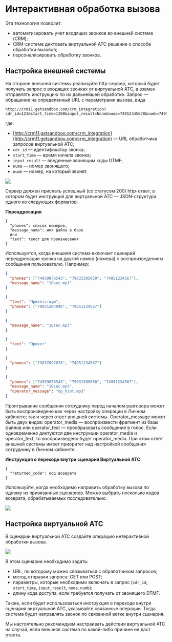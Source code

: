# Интерактивная обработка вызова

Эта технология позволит:

* автоматизировать учет входящих звонков во внешней системе (CRM);
* CRM-системе диктовать виртуальной АТС решение о способе обработки вызовов;
* персонализировать обработку звонков.

## Настройка внешней системы

На стороне внешней системы реализуйте http-сервер, который будет получать запрос о входящих звонках от виртуальной АТС, а взамен отправлять инструкцию по их дальнейшей обработке. Запрос — обращение на определенный URL с параметрами вызова, вида

```
http://crm11.getsandbox.com/crm_integration?cdr_id=123&start_time=1200&input_result=None&numa=74952345678&numb=74951234567
```

где:

*   [http://crm11.getsandbox.com/crm_integration](http://crm11.getsandbox.com/crm_integration) — URL обработчика запросов виртуальной АТС;
*   `cdr_id` — идентификатор звонка;
*   `start_time` — время начала звонка;
*   `input_result` — введенные звонящим коды DTMF;
*   `numa` — номер звонящего;
*   `numb` — номер, на который звонят.

[![](https://www.comagic.ru/documentation/pic/iov-pic-1.jpg)](#)

Сервер должен прислать успешный (со статусом 200) http-ответ, в котором будет инструкция для виртуальной АТС — JSON-структура одного из следующих форматов:


**Переадресация**

```
{
  "phones": список номеров,
  "message_name": имя файла в базе
  или
  "text": текст для произнесения
}
```

Используется, когда внешняя система включает сценарий переадресации звонка на другой номер (номера) с воспроизведением сообщения пользователю. Например:

```json
{
  "phones": ["74959876543", "79031505050", "74951234567"],
  "message_name": "10sec.mp3"
}
```

```json
{
  "text": "Приветствую",
  "phones": ["79031204040", "79651234567"]
}
```

```json
{
  "message_name": "10sec.mp3"
}
```

```json
{
  "text": "Привет"
}
```

```json
{
  "phones": ["79037897878", "74951234567"]
}
```

```json
{
  "phones": ["74959876543", "79031505050", "74951234567"],
  "message_name": "10sec.mp3",
  "operator_message": "op_hint.mp3"
}
```

Проигрывание сообщения сотруднику перед началом разговора может быть воспроизведено как через настройку операции в Личном кабинете; так и через ответ внешней системы. Оperator_message может быть двух видов: operator_media — воспроизвести фрагмент из базы файлов или operator_text — преобразовать сообщение в голос. Если одновременно диктуются две инструкции operator_media и operator_text, то воспроизведено будет operator_media. При этом ответ внешней системы имеет приоритет над настройкой сообщения сотруднику в Личном кабинете.

**Инструкция о переходе внутри сценария Виртуальной АТС**

```
{
  "returned_code": код возврата
}
```

Используйте, когда необходимо направить обработку вызова по одному из привязанных сценариев. Можно выбрать несколько кодов возврата, обрабатываемых последовательно.

[![](https://www.comagic.ru/documentation/pic/iov-pic-2.jpg)](#)

## Настройка виртуальной АТС

В сценарии виртуальной АТС создайте операцию интерактивной обработки вызова.

[![](https://www.comagic.ru/documentation/pic/iov-pic-3.jpg)](#)

В этом сценарии необходимо задать:
*   URL, по которому можно связываться с обработчиком запросов;
*   метод отправки запроса: GET или POST;
*   параметры, которые необходимо включать в запрос (`cdr_id`, `start_time`, `input_result`, `numa`, `numb`);
*   длину кода доступа, если требуется получать от звонящего DTMF.

Также, если будет использоваться инструкция о переходе внутри сценария виртуальной АТС, указывайте связанные операции. Тогда система будет направлять звонок по связанной ветке внутри сценария.

Мы настоятельно рекомендуем настраивать действия виртуальной АТС на случай, если внешняя система по какой-либо причине не даст ответа.
